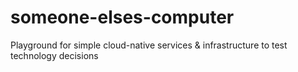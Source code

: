 # someone-elses-computer
Playground for simple cloud-native services &amp; infrastructure to test technology decisions
